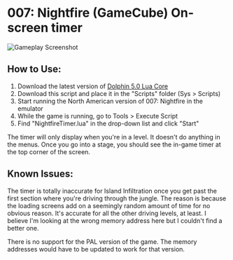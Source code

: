# 007: Nightfire (GameCube) On-screen timer
![Gameplay Screenshot](https://cdn.discordapp.com/attachments/807451828002095175/817801194621239296/unknown.png)

## How to Use:

1) Download the latest version of [Dolphin 5.0 Lua Core](https://github.com/SwareJonge/Dolphin-Lua-Core)
2) Download this script and place it in the "Scripts" folder (Sys > Scripts)
3) Start running the North American version of 007: Nightfire in the emulator
4) While the game is running, go to Tools > Execute Script
5) Find "NightfireTimer.lua" in the drop-down list and click "Start"

The timer will only display when you're in a level. It doesn't do anything in the menus.
Once you go into a stage, you should see the in-game timer at the top corner of the screen.

## Known Issues:

The timer is totally inaccurate for Island Infiltration once you get past the first section where you're driving through the jungle. The reason is because the loading screens add on a seemingly random amount of time for no obvious reason. It's accurate for all the other driving levels, at least. I believe I'm looking at the wrong memory address here but I couldn't find a better one.

There is no support for the PAL version of the game. The memory addresses would have to be updated to work for that version.
